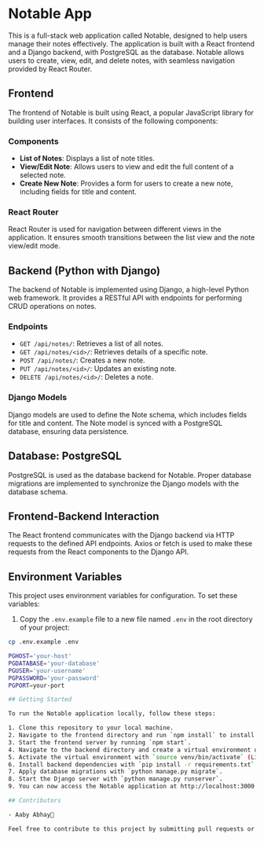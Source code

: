 # Notable App

This is a full-stack web application called Notable, designed to help users manage their notes effectively. The application is built with a React frontend and a Django backend, with PostgreSQL as the database. Notable allows users to create, view, edit, and delete notes, with seamless navigation provided by React Router.

## Frontend

The frontend of Notable is built using React, a popular JavaScript library for building user interfaces. It consists of the following components:

### Components

- **List of Notes**: Displays a list of note titles.
- **View/Edit Note**: Allows users to view and edit the full content of a selected note.
- **Create New Note**: Provides a form for users to create a new note, including fields for title and content.

### React Router

React Router is used for navigation between different views in the application. It ensures smooth transitions between the list view and the note view/edit mode.

## Backend (Python with Django)

The backend of Notable is implemented using Django, a high-level Python web framework. It provides a RESTful API with endpoints for performing CRUD operations on notes.

### Endpoints

- `GET /api/notes/`: Retrieves a list of all notes.
- `GET /api/notes/<id>/`: Retrieves details of a specific note.
- `POST /api/notes/`: Creates a new note.
- `PUT /api/notes/<id>/`: Updates an existing note.
- `DELETE /api/notes/<id>/`: Deletes a note.

### Django Models

Django models are used to define the Note schema, which includes fields for title and content. The Note model is synced with a PostgreSQL database, ensuring data persistence.

## Database: PostgreSQL

PostgreSQL is used as the database backend for Notable. Proper database migrations are implemented to synchronize the Django models with the database schema.

## Frontend-Backend Interaction

The React frontend communicates with the Django backend via HTTP requests to the defined API endpoints. Axios or fetch is used to make these requests from the React components to the Django API.

## Environment Variables

This project uses environment variables for configuration. To set these variables:

1. Copy the `.env.example` file to a new file named `.env` in the root directory of your project:

```bash
cp .env.example .env

PGHOST='your-host'
PGDATABASE='your-database'
PGUSER='your-username'
PGPASSWORD='your-password'
PGPORT=your-port

## Getting Started

To run the Notable application locally, follow these steps:

1. Clone this repository to your local machine.
2. Navigate to the frontend directory and run `npm install` to install dependencies.
3. Start the frontend server by running `npm start`.
4. Navigate to the backend directory and create a virtual environment using `python -m venv venv`.
5. Activate the virtual environment with `source venv/bin/activate` (Linux/Mac) or `venv\Scripts\activate` (Windows).
6. Install backend dependencies with `pip install -r requirements.txt`.
7. Apply database migrations with `python manage.py migrate`.
8. Start the Django server with `python manage.py runserver`.
9. You can now access the Notable application at http://localhost:3000 in your web browser.

## Contributors

- Aaby Abhay🍻

Feel free to contribute to this project by submitting pull requests or reporting issues on GitHub. Thank you for using Notable!
